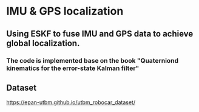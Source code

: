 # IMU & GPS localization
## Using ESKF to fuse IMU and GPS data to achieve global localization.
### The code is implemented base on the book "Quaterniond kinematics for the error-state Kalman filter"

## Dataset
https://epan-utbm.github.io/utbm_robocar_dataset/